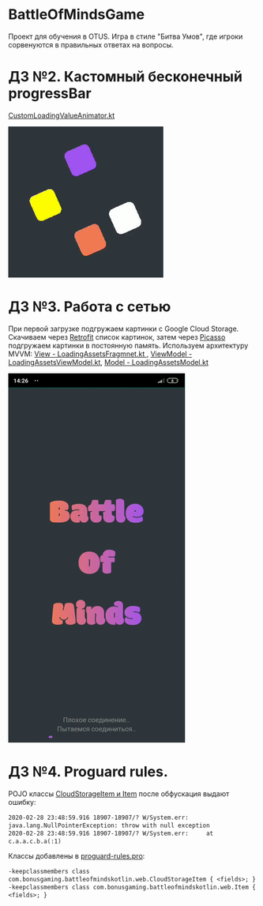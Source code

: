 # BattleOfMindsGame
Проект для обучения в OTUS.
Игра в стиле "Битва Умов", где игроки сорвенуются в правильных ответах на вопросы.
# ДЗ №2. Кастомный бесконечный progressBar

[CustomLoadingValueAnimator.kt](https://github.com/bonusdev/BattleOfMindsGame/blob/master/app/src/main/java/com/bonusgaming/battleofmindskotlin/custom_views/CustomLoadingValueAnimator.kt)

![](dz2example.gif)

# ДЗ №3. Работа с сетью
При первой загрузке подгружаем картинки с Google Cloud Storage.
Скачиваем через [Retrofit](https://github.com/bonusdev/BattleOfMindsGame/blob/master/app/src/main/java/com/bonusgaming/battleofmindskotlin/web/ImagesUrlApi.kt) список картинок, затем через [Picasso](https://github.com/bonusdev/BattleOfMindsGame/blob/master/app/src/main/java/com/bonusgaming/battleofmindskotlin/di/module/PicassoModule.kt) подгружаем картинки в постоянную память. Используем архитектуру MVVM: [View - LoadingAssetsFragmnet.kt ](https://github.com/bonusdev/BattleOfMindsGame/blob/master/app/src/main/java/com/bonusgaming/battleofmindskotlin/loading_assets/LoadingAssetsFragment.kt), [ViewModel - LoadingAssetsViewModel.kt](https://github.com/bonusdev/BattleOfMindsGame/blob/master/app/src/main/java/com/bonusgaming/battleofmindskotlin/loading_assets/LoadingAssetsViewModel.kt), [Model - LoadingAssetsModel.kt](https://github.com/bonusdev/BattleOfMindsGame/blob/master/app/src/main/java/com/bonusgaming/battleofmindskotlin/loading_assets/LoadingAssetsModel.kt)

![](dz3example.gif)

# ДЗ №4. Proguard rules.
POJO классы [CloudStorageItem и Item](https://github.com/bonusdev/BattleOfMindsGame/blob/master/app/src/main/java/com/bonusgaming/battleofmindskotlin/web/CloudStorageItem.kt) после обфускация выдают ошибку:

```
2020-02-28 23:48:59.916 18907-18907/? W/System.err: java.lang.NullPointerException: throw with null exception
2020-02-28 23:48:59.916 18907-18907/? W/System.err:     at c.a.a.c.b.a(:1)
```
Классы добавлены в [proguard-rules.pro](https://github.com/bonusdev/BattleOfMindsGame/blob/master/app/proguard-rules.pro):
```
-keepclassmembers class com.bonusgaming.battleofmindskotlin.web.CloudStorageItem { <fields>; }
-keepclassmembers class com.bonusgaming.battleofmindskotlin.web.Item { <fields>; }
```


